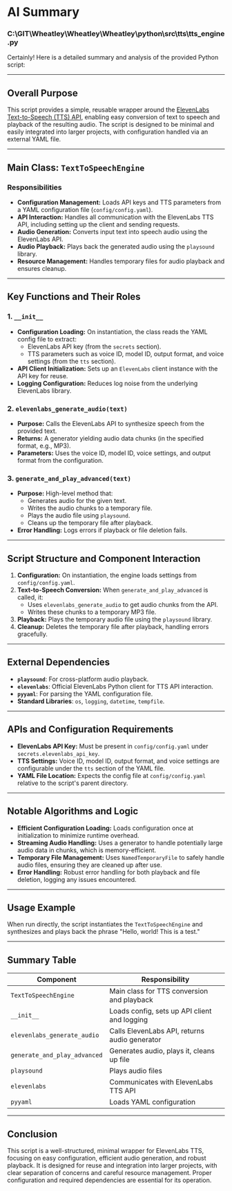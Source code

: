 # AI Summary

### C:\GIT\Wheatley\Wheatley\Wheatley\python\src\tts\tts_engine.py
Certainly! Here is a detailed summary and analysis of the provided Python script:

---

## **Overall Purpose**

This script provides a simple, reusable wrapper around the [ElevenLabs Text-to-Speech (TTS) API](https://elevenlabs.io/), enabling easy conversion of text to speech and playback of the resulting audio. The script is designed to be minimal and easily integrated into larger projects, with configuration handled via an external YAML file.

---

## **Main Class: `TextToSpeechEngine`**

### **Responsibilities**

- **Configuration Management:** Loads API keys and TTS parameters from a YAML configuration file (`config/config.yaml`).
- **API Interaction:** Handles all communication with the ElevenLabs TTS API, including setting up the client and sending requests.
- **Audio Generation:** Converts input text into speech audio using the ElevenLabs API.
- **Audio Playback:** Plays back the generated audio using the `playsound` library.
- **Resource Management:** Handles temporary files for audio playback and ensures cleanup.

---

## **Key Functions and Their Roles**

### **1. `__init__`**

- **Configuration Loading:** On instantiation, the class reads the YAML config file to extract:
  - ElevenLabs API key (from the `secrets` section).
  - TTS parameters such as voice ID, model ID, output format, and voice settings (from the `tts` section).
- **API Client Initialization:** Sets up an `ElevenLabs` client instance with the API key for reuse.
- **Logging Configuration:** Reduces log noise from the underlying ElevenLabs library.

### **2. `elevenlabs_generate_audio(text)`**

- **Purpose:** Calls the ElevenLabs API to synthesize speech from the provided text.
- **Returns:** A generator yielding audio data chunks (in the specified format, e.g., MP3).
- **Parameters:** Uses the voice ID, model ID, voice settings, and output format from the configuration.

### **3. `generate_and_play_advanced(text)`**

- **Purpose:** High-level method that:
  - Generates audio for the given text.
  - Writes the audio chunks to a temporary file.
  - Plays the audio file using `playsound`.
  - Cleans up the temporary file after playback.
- **Error Handling:** Logs errors if playback or file deletion fails.

---

## **Script Structure and Component Interaction**

1. **Configuration:** On instantiation, the engine loads settings from `config/config.yaml`.
2. **Text-to-Speech Conversion:** When `generate_and_play_advanced` is called, it:
   - Uses `elevenlabs_generate_audio` to get audio chunks from the API.
   - Writes these chunks to a temporary MP3 file.
3. **Playback:** Plays the temporary audio file using the `playsound` library.
4. **Cleanup:** Deletes the temporary file after playback, handling errors gracefully.

---

## **External Dependencies**

- **`playsound`**: For cross-platform audio playback.
- **`elevenlabs`**: Official ElevenLabs Python client for TTS API interaction.
- **`pyyaml`**: For parsing the YAML configuration file.
- **Standard Libraries**: `os`, `logging`, `datetime`, `tempfile`.

---

## **APIs and Configuration Requirements**

- **ElevenLabs API Key:** Must be present in `config/config.yaml` under `secrets.elevenlabs_api_key`.
- **TTS Settings:** Voice ID, model ID, output format, and voice settings are configurable under the `tts` section of the YAML file.
- **YAML File Location:** Expects the config file at `config/config.yaml` relative to the script's parent directory.

---

## **Notable Algorithms and Logic**

- **Efficient Configuration Loading:** Loads configuration once at initialization to minimize runtime overhead.
- **Streaming Audio Handling:** Uses a generator to handle potentially large audio data in chunks, which is memory-efficient.
- **Temporary File Management:** Uses `NamedTemporaryFile` to safely handle audio files, ensuring they are cleaned up after use.
- **Error Handling:** Robust error handling for both playback and file deletion, logging any issues encountered.

---

## **Usage Example**

When run directly, the script instantiates the `TextToSpeechEngine` and synthesizes and plays back the phrase "Hello, world! This is a test."

---

## **Summary Table**

| Component                | Responsibility                                      |
|--------------------------|-----------------------------------------------------|
| `TextToSpeechEngine`     | Main class for TTS conversion and playback          |
| `__init__`               | Loads config, sets up API client and logging        |
| `elevenlabs_generate_audio` | Calls ElevenLabs API, returns audio generator     |
| `generate_and_play_advanced` | Generates audio, plays it, cleans up file        |
| `playsound`              | Plays audio files                                   |
| `elevenlabs`             | Communicates with ElevenLabs TTS API                |
| `pyyaml`                 | Loads YAML configuration                            |

---

## **Conclusion**

This script is a well-structured, minimal wrapper for ElevenLabs TTS, focusing on easy configuration, efficient audio generation, and robust playback. It is designed for reuse and integration into larger projects, with clear separation of concerns and careful resource management. Proper configuration and required dependencies are essential for its operation.
